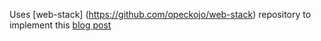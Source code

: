 Uses [web-stack] (https://github.com/opeckojo/web-stack) repository to implement this [blog post](http://blog.palominolabs.com/2011/08/15/a-simple-java-web-stack-with-guice-jetty-jersey-and-jackson/)
